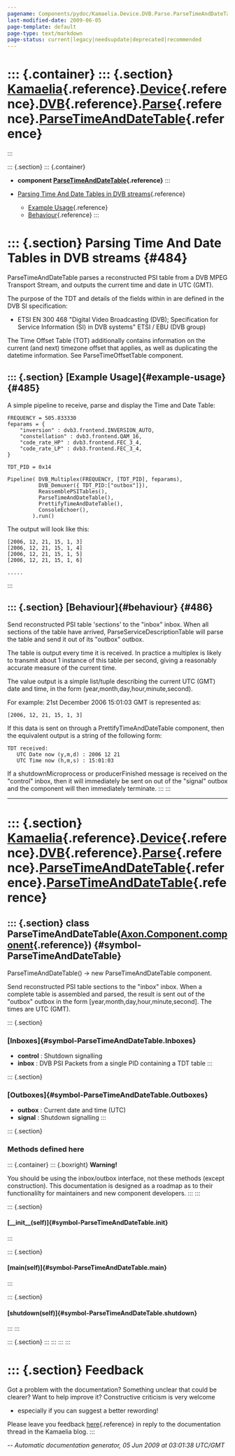 ```yaml
---
pagename: Components/pydoc/Kamaelia.Device.DVB.Parse.ParseTimeAndDateTable
last-modified-date: 2009-06-05
page-template: default
page-type: text/markdown
page-status: current|legacy|needsupdate|deprecated|recommended
---
```

::: {.container}
::: {.section}
[Kamaelia](/Components/pydoc/Kamaelia.html){.reference}.[Device](/Components/pydoc/Kamaelia.Device.html){.reference}.[DVB](/Components/pydoc/Kamaelia.Device.DVB.html){.reference}.[Parse](/Components/pydoc/Kamaelia.Device.DVB.Parse.html){.reference}.[ParseTimeAndDateTable](/Components/pydoc/Kamaelia.Device.DVB.Parse.ParseTimeAndDateTable.html){.reference}
====================================================================================================================================================================================================================================================================================================================================================================
:::

::: {.section}
::: {.container}
-   **component
    [ParseTimeAndDateTable](/Components/pydoc/Kamaelia.Device.DVB.Parse.ParseTimeAndDateTable.ParseTimeAndDateTable.html){.reference}**
:::

-   [Parsing Time And Date Tables in DVB streams](#484){.reference}
    -   [Example Usage](#485){.reference}
    -   [Behaviour](#486){.reference}
:::

::: {.section}
Parsing Time And Date Tables in DVB streams {#484}
===========================================

ParseTimeAndDateTable parses a reconstructed PSI table from a DVB MPEG
Transport Stream, and outputs the current time and date in UTC (GMT).

The purpose of the TDT and details of the fields within in are defined
in the DVB SI specification:

-   ETSI EN 300 468 \"Digital Video Broadcasting (DVB); Specification
    for Service Information (SI) in DVB systems\" ETSI / EBU (DVB group)

The Time Offset Table (TOT) additionally contains information on the
current (and next) timezone offset that applies, as well as duplicating
the datetime information. See ParseTimeOffsetTable component.

::: {.section}
[Example Usage]{#example-usage} {#485}
-------------------------------

A simple pipeline to receive, parse and display the Time and Date Table:

``` {.literal-block}
FREQUENCY = 505.833330
feparams = {
    "inversion" : dvb3.frontend.INVERSION_AUTO,
    "constellation" : dvb3.frontend.QAM_16,
    "code_rate_HP" : dvb3.frontend.FEC_3_4,
    "code_rate_LP" : dvb3.frontend.FEC_3_4,
}

TDT_PID = 0x14

Pipeline( DVB_Multiplex(FREQUENCY, [TDT_PID], feparams),
          DVB_Demuxer({ TDT_PID:["outbox"]}),
          ReassemblePSITables(),
          ParseTimeAndDateTable(),
          PrettifyTimeAndDateTable(),
          ConsoleEchoer(),
        ).run()
```

The output will look like this:

``` {.literal-block}
[2006, 12, 21, 15, 1, 3]
[2006, 12, 21, 15, 1, 4]
[2006, 12, 21, 15, 1, 5]
[2006, 12, 21, 15, 1, 6]

.....
```
:::

::: {.section}
[Behaviour]{#behaviour} {#486}
-----------------------

Send reconstructed PSI table \'sections\' to the \"inbox\" inbox. When
all sections of the table have arrived, ParseServiceDescriptionTable
will parse the table and send it out of its \"outbox\" outbox.

The table is output every time it is received. In practice a multiplex
is likely to transmit about 1 instance of this table per second, giving
a reasonably accurate measure of the current time.

The value output is a simple list/tuple describing the current UTC (GMT)
date and time, in the form (year,month,day,hour,minute,second).

For example: 21st December 2006 15:01:03 GMT is represented as:

``` {.literal-block}
[2006, 12, 21, 15, 1, 3]
```

If this data is sent on through a PrettifyTimeAndDateTable component,
then the equivalent output is a string of the following form:

``` {.literal-block}
TDT received:
   UTC Date now (y,m,d) : 2006 12 21
   UTC Time now (h,m,s) : 15:01:03
```

If a shutdownMicroprocess or producerFinished message is received on the
\"control\" inbox, then it will immediately be sent on out of the
\"signal\" outbox and the component will then immediately terminate.
:::
:::

------------------------------------------------------------------------

::: {.section}
[Kamaelia](/Components/pydoc/Kamaelia.html){.reference}.[Device](/Components/pydoc/Kamaelia.Device.html){.reference}.[DVB](/Components/pydoc/Kamaelia.Device.DVB.html){.reference}.[Parse](/Components/pydoc/Kamaelia.Device.DVB.Parse.html){.reference}.[ParseTimeAndDateTable](/Components/pydoc/Kamaelia.Device.DVB.Parse.ParseTimeAndDateTable.html){.reference}.[ParseTimeAndDateTable](/Components/pydoc/Kamaelia.Device.DVB.Parse.ParseTimeAndDateTable.ParseTimeAndDateTable.html){.reference}
======================================================================================================================================================================================================================================================================================================================================================================================================================================================================================================

::: {.section}
class ParseTimeAndDateTable([Axon.Component.component](/Docs/Axon/Axon.Component.component.html){.reference}) {#symbol-ParseTimeAndDateTable}
-------------------------------------------------------------------------------------------------------------

ParseTimeAndDateTable() -\> new ParseTimeAndDateTable component.

Send reconstructed PSI table sections to the \"inbox\" inbox. When a
complete table is assembled and parsed, the result is sent out of the
\"outbox\" outbox in the form \[year,month,day,hour,minute,second\]. The
times are UTC (GMT).

::: {.section}
### [Inboxes]{#symbol-ParseTimeAndDateTable.Inboxes}

-   **control** : Shutdown signalling
-   **inbox** : DVB PSI Packets from a single PID containing a TDT table
:::

::: {.section}
### [Outboxes]{#symbol-ParseTimeAndDateTable.Outboxes}

-   **outbox** : Current date and time (UTC)
-   **signal** : Shutdown signalling
:::

::: {.section}
### Methods defined here

::: {.container}
::: {.boxright}
**Warning!**

You should be using the inbox/outbox interface, not these methods
(except construction). This documentation is designed as a roadmap as to
their functionalilty for maintainers and new component developers.
:::
:::

::: {.section}
#### [\_\_init\_\_(self)]{#symbol-ParseTimeAndDateTable.__init__}
:::

::: {.section}
#### [main(self)]{#symbol-ParseTimeAndDateTable.main}
:::

::: {.section}
#### [shutdown(self)]{#symbol-ParseTimeAndDateTable.shutdown}
:::
:::

::: {.section}
:::
:::
:::
:::

::: {.section}
Feedback
========

Got a problem with the documentation? Something unclear that could be
clearer? Want to help improve it? Constructive criticism is very welcome
- especially if you can suggest a better rewording!

Please leave you feedback
[here](../../../cgi-bin/blog/blog.cgi?rm=viewpost&nodeid=1142023701){.reference}
in reply to the documentation thread in the Kamaelia blog.
:::

*\-- Automatic documentation generator, 05 Jun 2009 at 03:01:38 UTC/GMT*
